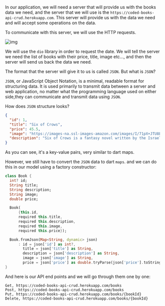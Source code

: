 In our application, we will need a server that will provide us with the books data we need, and the server that we will use is the `https://coded-books-api-crud.herokuapp.com`. This server will provide us with the data we need and will accept some operations on the data.

To communicate with this server, we will use the HTTP requests.

![img](https://miro.medium.com/max/1400/1*2UbC5pSRyjGmF1ezB9hvYg.png)

We will use the `dio` library in order to request the date. We will tell the server we need the list of books with their price, title, image etc..., and then the server will send us back the data we need.

The format that the server will give it to us is called `JSON`. But what is `JSON`?

`JSON`, or JavaScript Object Notation, is a minimal, readable format for structuring data. It is used primarily to transmit data between a server and web application, no matter what the programming language used on either side,they can communicate and transmit data using `JSON`.

How does `JSON` structure looks?

```json
{
  "id": 1,
  "title": "Six of Crows",
  "price": 45.5,
  "image": "https://images-na.ssl-images-amazon.com/images/I/71pX+JTU8EL.jpg",
  "description": "Six of Crows is a fantasy novel written by the Israeli-American author Leigh Bardugo published by Henry Holt and Co. in 2015. The story follows a thieving crew and is primarily set in the city of Ketterdam, loosely inspired by Dutch Republic–era Amsterdam."
}
```

As you can see, it's a key-value pairs, very similar to dart maps.

However, we still have to convert the `JSON` data to dart `maps`. and we can do this in our model using a factory constructor:

```dart
class Book {
  int? id;
  String title;
  String description;
  String image;
  double price;

  Book(
      {this.id,
      required this.title,
      required this.description,
      required this.image,
      required this.price});

  Book.fromJson(Map<String, dynamic> json)
      : id = json['id'] as int?,
        title = json['title'] as String,
        description = json['description'] as String,
        image = json['image'] as String,
        price = json['price'] as double.tryParse(json['price'].toString()) ?? 0;
}
```

And here is our API end points and we will go through them one by one:

```
Get, https://coded-books-api-crud.herokuapp.com/books
Post, https://coded-books-api-crud.herokuapp.com/books
Put, https://coded-books-api-crud.herokuapp.com/books/{bookId}
Delete, https://coded-books-api-crud.herokuapp.com/books/{bookId}
```
